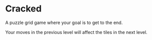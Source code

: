 # Cracked

A puzzle grid game where your goal is to get to the end. 

Your moves in the previous level will affect the tiles in the next level.
